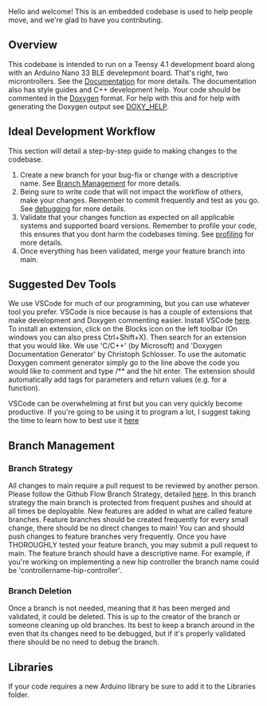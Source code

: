 Hello and welcome! This is an embedded codebase is used to help people move, and 
we're glad to have you contributing. 

## Overview
This codebase is intended to run on a Teensy 4.1 development board along with 
an Arduino Nano 33 BLE develepmont board. That's right, two microntrollers.
See the [Documentation](/Documentation/) for more details. The documentation also
has style guides and C++ development help. Your code should be commented in the 
[Doxygen](https://www.doxygen.nl/manual/docblocks.html) format. For help with this
and for help with generating the Doxygen output see [DOXY_HELP](/Documentation/DOXY_HELP.md).

## Ideal Development Workflow
This section will detail a step-by-step guide to making changes to the codebase. 
1. Create a new branch for your bug-fix or change with a descriptive name. See [Branch Management](#branch-management) for more
details.
2. Being sure to write code that will not impact the workflow of others, make your changes. Remember
to commit frequently and test as you go. See [debugging](/Documentation/Debugging.md) for more details. 
3. Validate that your changes function as expected on all applicable systems and supported board versions. 
Remember to profile your code, this ensures that you dont harm the codebases timing. See [profiling](/Documentation/Profiling.md) for more details. 
4. Once everything has been validated, merge your feature branch into main.

## Suggested Dev Tools
We use VSCode for much of our programming, but you can use whatever 
tool you prefer. VSCode is nice because is has a couple of extensions that make
development and Doxygen commenting easier. Install VSCode [here](https://code.visualstudio.com/Download). To install an extension, click on the Blocks icon on the 
left toolbar (On windows you can also press Ctrl+Shift+X). Then search for an extension 
that you would like. We use 'C/C++' (by Microsoft) and 'Doxygen Documentation Generator' 
by Christoph Schlosser. To use the automatic Doxygen comment generator simply go to
the line above the code you would like to comment and type /** and the hit enter. The 
extension should automatically add tags for parameters and return values (e.g. for a
function).

VSCode can be overwhelming at first but you can very quickly become productive. If you're
going to be using it to program a lot, I suggest taking the time to learn how to best
use it [here](https://code.visualstudio.com/learn/get-started/basics)

## Branch Management
### Branch Strategy
All changes to main require a pull request to be reviewed by another person. Please follow the Github Flow Branch Strategy, detailed [here](https://www.gitkraken.com/learn/git/best-practices/git-branch-strategy#github-flow-branch-strategy).
In this branch strategy the main branch is protected from frequent pushes and should at
all times be deployable. New features are added in what are called feature branches.
Feature branches should be created frequently for every small change, there should be no
direct changes to main! You can and should push changes to feature branches very
frequently. Once you have THOROUGHLY tested your feature branch, you may submit a pull
request to main. The feature branch should have a descriptive name. For example, if
you're working on implementing a new hip controller the branch name could be
'controllername-hip-controller'.

### Branch Deletion
Once a branch is not needed, meaning that it has been merged and validated, it could be deleted. This is up to the creator of the branch or someone
cleaning up old branches. Its best to keep a branch around in the even that its changes need to be debugged, but if it's properly validated there 
should be no need to debug the branch. 


## Libraries
If your code requires a new Arduino library be sure to add it to the Libraries folder. 

